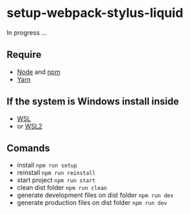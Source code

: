# setup-webpack-stylus-liquid
In progress ...

## Require
 - [Node](https://nodejs.org/en/) and [npm](https://www.npmjs.com/get-npm)
 - [Yarn](https://classic.yarnpkg.com/lang/en/)

## If the system is Windows install inside
 - [WSL](https://docs.microsoft.com/en-us/windows/wsl/install-win10)
 - or [WSL2](https://docs.microsoft.com/en-us/windows/wsl/wsl2-install)

## Comands
 - install `npm run setup`
 - reinstall `npm run reinstall`
 - start project `npm run start`
 - clean dist folder `npm run clean`
 - generate development files on dist folder `npm run dev`
 - generate production files on dist folder `npm run dev`
